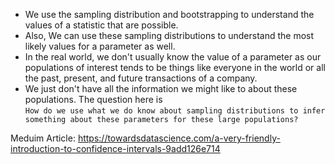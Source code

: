 - We use the sampling distribution and bootstrapping to understand the values of a statistic that are possible.
- Also, We can use these sampling distributions to understand the most likely values for a parameter as well.
- In the real world, we don't usually know the value of a parameter as our populations of interest tends to be things like everyone in the world or all the past, present, and future transactions of a company.
- We just don't have all the information we might like to about these populations. The question here is  
`How do we use what we do know about sampling distributions to infer something about these parameters for these large populations?`

Meduim Article: https://towardsdatascience.com/a-very-friendly-introduction-to-confidence-intervals-9add126e714

